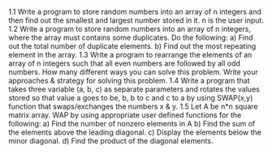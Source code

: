 1.1 Write a program to store random numbers into an array of n integers and then find out
the smallest and largest number stored in it. n is the user input.
1.2 Write a program to store random numbers into an array of n integers, where the array
must contains some duplicates. Do the following:
a) Find out the total number of duplicate elements.
b) Find out the most repeating element in the array.
1.3 Write a program to rearrange the elements of an array of n integers such that all even
numbers are followed by all odd numbers. How many different ways you can solve this
problem. Write your approaches & strategy for solving this problem.
1.4 Write a program that takes three variable (a, b, c) as separate parameters and rotates the
values stored so that value a goes to be, b, b to c and c to a by using SWAP(x,y)
function that swaps/exchanges the numbers x & y.
1.5 Let A be n*n square matrix array. WAP by using appropriate user defined functions for
the following:
a) Find the number of nonzero elements in A
b) Find the sum of the elements above the leading diagonal.
c) Display the elements below the minor diagonal.
d) Find the product of the diagonal elements.